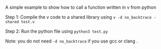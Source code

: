 A simple example to show how to call a function written in v from python

Step 1: Compile the v code to a shared library using `v -d no_backtrace -shared test.v`

Step 2: Run the python file using `python3 test.py`

Note: you do not need `-d no_backtrace` if you use gcc or clang .
